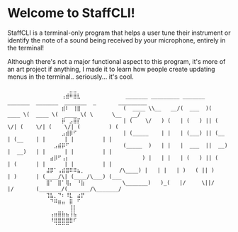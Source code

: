# Welcome to StaffCLI!

StaffCLI is a terminal-only program that helps a user tune their instrument or identify the note of a sound being received by your microphone, entirely in the terminal!

Although there's not a major functional aspect to this program, it's more of an art project if anything, I made it to learn how people create updating menus in the terminal.. seriously... it's cool.
```
⠀⠀⠀⠀⠀⠀⠀⠀⠀⠀⠀⠀⠀⠀⠀⠀⣀⣀⠀⠀⠀⠀⠀⠀⠀⠀⠀⠀⠀⠀
⠀⠀⠀⠀⠀⠀⠀⠀⠀⠀⠀⠀⠀⠀⢠⣾⠿⣿⣇⠀⠀⠀⠀⠀⠀⠀⠀⠀⠀  _______ _________ _______  _______  _______  _______  _       _________
⠀⠀⠀⠀⠀⠀⠀⠀⠀⠀⠀⠀⠀⠀⣾⠇⠀⢸⣿⠀⠀⠀⠀⠀⠀⠀⠀⠀⠀⠀(  ____ \\__   __/(  ___  )(  ____ \(  ____ \(  ____ \( \      \__   __/
⠀⠀⠀⠀⠀⠀⠀⠀⠀⠀⠀⠀⠀⠀⡿⠀⣠⣿⡏⠀⠀⠀⠀⠀⠀⠀⠀⠀⠀⠀| (    \/   ) (   | (   ) || (    \/| (    \/| (    \/| (         ) (   
⠀⠀⠀⠀⠀⠀⠀⠀⠀⠀⠀⠀⠀⠀⣠⣾⡿⠋⠀⠀⠀⠀⠀⠀⠀⠀⠀⠀⠀⠀| (_____    | |   | (___) || (__    | (__    | |      | |         | |   
⠀⠀⠀⠀⠀⠀⠀⠀⠀⠀⠀⠀⣠⣾⡿⠋⠀⠀⠀⠀⠀⠀⠀⠀⠀⠀⠀⠀⠀⠀(_____  )   | |   |  ___  ||  __)   |  __)   | |      | |         | |   
⠀⠀⠀⠀⠀⠀⠀⠀⠀⠀⠀⣴⡿⠋⢠⡆⠀⠀⠀⠀⠀⠀⠀⠀⠀⠀⠀⠀⠀⠀      ) |   | |   | (   ) || (      | (      | |      | |         | |   
⠀⠀⠀⠀⠀⠀⠀⠀⠀⠀⣼⡿⠁⢠⣾⣿⠿⠿⣦⡀⠀⠀⠀⠀⠀⠀⠀⠀⠀/\____) |   | |   | )   ( || )      | )      | (____/\| (____/\___) (___⠀
⠀⠀⠀⠀⠀⠀⠀⠀⠀⠀⣿⠁⠀⣿⠁⢿⡄⠀⠘⣷⠀⠀⠀⠀⠀⠀⠀⠀⠀ \_______)   )_(   |/     \||/       |/       (_______/(_______/\_______/⠀
⠀⠀⠀⠀⠀⠀⠀⠀⠀⠀⢹⣧⡀⠙⠆⠸⣇⠀⣴⡟⠀⠀⠀⠀⠀⠀⠀⠀⠀⠀
⠀⠀⠀⠀⠀⠀⠀⠀⠀⠀⠀⠙⠿⣶⣤⠀⣿⠀⠋⠀⠀⠀⠀⠀⠀⠀⠀⠀⠀⠀
⠀⠀⠀⠀⠀⠀⠀⠀⠀⠀⠀⠀⠀⠀⠀⠀⢸⡇⠀⠀⠀⠀⠀⠀⠀⠀⠀⠀⠀⠀
⠀⠀⠀⠀⠀⠀⠀⠀⠀⠀⠀⢠⣶⣿⣷⣦⢸⣧⠀⠀⠀⠀⠀⠀⠀⠀⠀⠀⠀⠀
⠀⠀⠀⠀⠀⠀⠀⠀⠀⠀⠀⠸⣿⣿⣿⣿⣿⠏⠀⠀⠀⠀⠀⠀⠀⠀⠀⠀⠀⠀
⠀⠀⠀⠀⠀⠀⠀⠀⠀⠀⠀⠀⠈⠉⠉⠉⠀⠀⠀⠀⠀⠀⠀⠀⠀⠀⠀⠀⠀⠀
